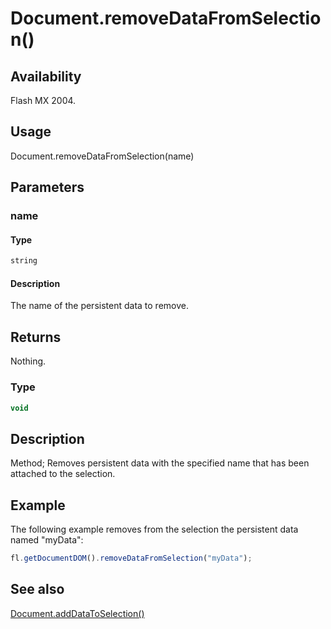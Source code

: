 # Document.removeDataFromSelection()

## Availability

Flash MX 2004.

## Usage

Document.removeDataFromSelection(name)

## Parameters

### **name**

#### Type

```typescript
string
```

#### Description

The name of the persistent data to remove.

## Returns

Nothing.

### Type

```typescript
void
```

## Description

Method; Removes persistent data with the specified name that has been attached to the selection.

## Example

The following example removes from the selection the persistent data named "myData":

```javascript
fl.getDocumentDOM().removeDataFromSelection("myData");
```

## See also

[Document.addDataToSelection()](../Document_object/Document2.md)
